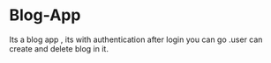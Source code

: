# Blog-App
Its a blog app , its with authentication after login you can go .user can create and delete blog in it.
